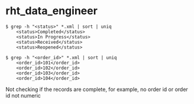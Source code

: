 # rht_data_engineer

    $ grep -h "<status>" *.xml | sort | uniq
        <status>Completed</status>
        <status>In Progress</status>
        <status>Received</status>
        <status>Reopened</status>
    
    $ grep -h "<order_id>" *.xml | sort | uniq
        <order_id>101</order_id>
        <order_id>102</order_id>
        <order_id>103</order_id>
        <order_id>104</order_id>

Not checking if the records are complete, for example, no order id or order id not numeric
